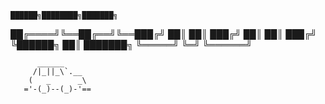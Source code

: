     ██████╗████████╗███████╗
   ██╔════╝╚══██╔══╝╚══███╔╝
   ██║        ██║     ███╔╝ 
   ██║        ██║    ███╔╝  
   ╚██████╗   ██║   ███████╗
    ╚═════╝   ╚═╝   ╚══════╝

          ______
         /|_||_\`.__
        (   _      _\
       ='-(_)--(_)-'==

~~~~~~~~~~~~~~~~~~~~~~~~~~~~~~~
